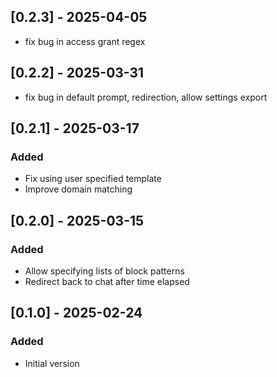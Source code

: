 ## [0.2.3] - 2025-04-05
- fix bug in access grant regex

## [0.2.2] - 2025-03-31
- fix bug in default prompt, redirection, allow settings export

## [0.2.1] - 2025-03-17

### Added
- Fix using user specified template
- Improve domain matching

## [0.2.0] - 2025-03-15

### Added
- Allow specifying lists of block patterns
- Redirect back to chat after time elapsed

## [0.1.0] - 2025-02-24

### Added
- Initial version